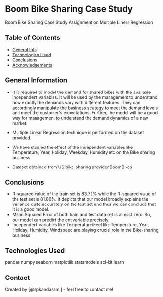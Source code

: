 # Boom Bike Sharing Case Study
Boom Bike Sharing Case Study Assignment on Multiple Linear Regression


## Table of Contents
* [General Info](#general-information)
* [Technologies Used](#technologies-used)
* [Conclusions](#conclusions)
* [Acknowledgements](#acknowledgements)


## General Information
- It is required to model the demand for shared bikes with the available independent variables.
It will be used by the management to understand how exactly the demands vary with different features.
They can accordingly manipulate the business strategy to meet the demand levels and meet the customer's expectations.
Further, the model will be a good way for management to understand the demand dynamics of a new market.

- Multiple Linear Regression technique is performed on the dataset provided.
- We have studied the effect of the independent variables like Temperature, Year, Holiday, Weekday, Humidity etc on the Bike sharing business.
- Dataset obtained from US bike-sharing provider BoomBikes


## Conclusions
- R-squared value of the train set is 83.72% while the R-squared value of the test set is 81.80%. It depicts that our model broadly explains the variance
  quite accurately on the test set and thus we can conclude that it is a good model.
- Mean Squared Error of both train and test data set is almost zero. So, our model can predict the cnt variable precisely.
- Independent variables like Temperature/Feel like Temperature, Year, Holiday, Humidity, Windspeed are playing crucial role in the Bike-sharing business.


## Technologies Used
pandas
numpy
seaborn
matplotlib
statsmodels
sci-kit learn

## Contact
Created by [@spkandasami] - feel free to contact me!
